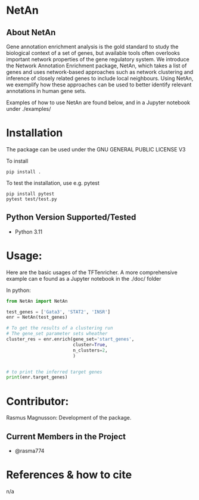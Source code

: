 NetAn
================

About NetAn
-------------
Gene annotation enrichment analysis is the gold standard to study the biological context of a set of genes, but available tools often overlooks important network properties of the gene regulatory system. We introduce the Network Annotation Enrichment package, NetAn, which takes a list of genes and uses network-based approaches such as network clustering and inference of closely related genes to include local neighbours. Using NetAn, we exemplify how these approaches can be used to better identify relevant annotations in human gene sets. 

Examples of how to use NetAn are found below, and in a Jupyter notebook under ./examples/

Installation
============
The package can be used under the GNU GENERAL PUBLIC LICENSE V3

To install 
```consol
pip install .
```

To test the installation, use e.g. pytest 

```consol
pip install pytest
pytest test/test.py 
```


Python Version Supported/Tested
-------------------------------
- Python 3.11


Usage:
======
Here are the basic usages of the TFTenricher. A more comprehensive example can e found as a Jupyter notebook in the ./doc/ folder

In python:
```python
from NetAn import NetAn

test_genes = ['Gata3', 'STAT2', 'INSR']
enr = NetAn(test_genes)

# To get the results of a clustering run
# The gene_set parameter sets wheather  
cluster_res = enr.enrich(gene_set='start_genes',
                         cluster=True,
                         n_clusters=2,
                         )


# to print the inferred target genes
print(enr.target_genes)
```

Contributor:
=============

Rasmus Magnusson: Development of the package.

Current Members in the Project
------------------------------
- @rasma774

References & how to cite
======================
n/a
